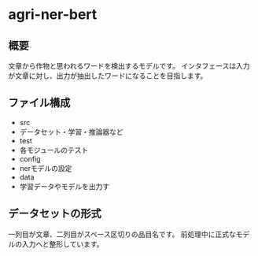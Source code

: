 # agri-ner-bert
## 概要
文章から作物と思われるワードを検出するモデルです。
インタフェースは入力が文章に対し、出力が抽出したワードになることを目指します。
## ファイル構成
- src 
 - データセット・学習・推論器など
- test
 - 各モジュールのテスト
- config
 - nerモデルの設定
- data
 - 学習データやモデルを出力す
## データセットの形式
一列目が文章、二列目がスペース区切りの品目名です。
前処理中に正式なモデルの入力へと整形しています。